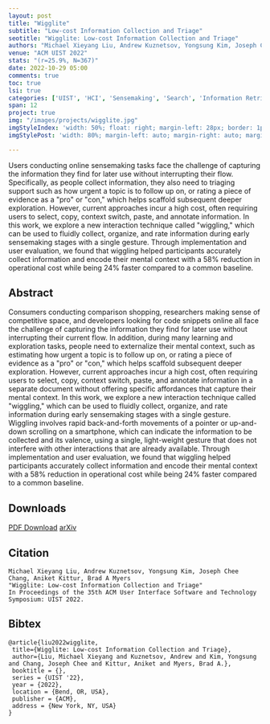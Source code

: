 ```yaml
---
layout: post
title: "Wigglite"
subtitle: "Low-cost Information Collection and Triage"
seotitle: "Wigglite: Low-cost Information Collection and Triage"
authors: "Michael Xieyang Liu, Andrew Kuznetsov, Yongsung Kim, Joseph Chee Chang, Aniket Kittur, Brad A Myers."
venue: "ACM UIST 2022"
stats: "(r=25.9%, N=367)"
date: 2022-10-29 05:00
comments: true
toc: true
lsi: true
categories: ['UIST', 'HCI', 'Sensemaking', 'Search', 'Information Retrieval', 'Interaction']
span: 12
project: true
img: "/images/projects/wigglite.jpg"
imgStyleIndex: 'width: 50%; float: right; margin-left: 28px; border: 1px solid lightgray;'
imgStylePost: 'width: 80%; margin-left: auto; margin-right: auto; margin-top: 28px; border: 1px solid lightgray;'

---
```



Users conducting online sensemaking tasks face the challenge of capturing the
information they find for later use without interrupting their flow.
Specifically, as people collect information, they also need to triaging support
such as how urgent a topic is to follow up on, or rating a piece of evidence as
a "pro" or "con," which helps scaffold subsequent deeper exploration.  However,
current approaches incur a high cost, often requiring users to select, copy,
context switch, paste, and annotate information.  In this work, we explore a
new interaction technique called "wiggling," which can be used to fluidly
collect, organize, and rate information during early sensemaking stages with a
single gesture. Through implementation and user evaluation, we found that
wiggling helped participants accurately collect information and encode their
mental context with a 58% reduction in operational cost while being 24% faster
compared to a common baseline.


<!--more-->

Abstract
----------------------
Consumers conducting comparison shopping, researchers making sense of
competitive space, and developers looking for code snippets online all face the
challenge of capturing the information they find for later use without
interrupting their current flow. In addition, during many learning and
exploration tasks, people need to externalize their mental context, such as
estimating how urgent a topic is to follow up on, or rating a piece of evidence
as a "pro" or "con," which helps scaffold subsequent deeper exploration.
However, current approaches incur a high cost, often requiring users to select,
copy, context switch, paste, and annotate information in a separate document
without offering specific affordances that capture their mental context. In
this work, we explore a new interaction technique called "wiggling," which can
be used to fluidly collect, organize, and rate information during early
sensemaking stages with a single gesture. Wiggling involves rapid
back-and-forth movements of a pointer or up-and-down scrolling on a smartphone,
which can indicate the information to be collected and its valence, using a
single, light-weight gesture that does not interfere with other interactions
that are already available. Through implementation and user evaluation, we
found that wiggling helped participants accurately collect information and
encode their mental context with a 58% reduction in operational cost while
being 24% faster compared to a common baseline.


Downloads
----------------------
<a class="btn btn-default" href="/images/papers/wigglite.pdf" target='_blank' onclick="_gaq.push(['_trackEvent', 'Paper', 'Wigglite', 'PDF']);" role="button">PDF Download</a>
<a class="btn btn-default" href="https://arxiv.org/abs/2208.00496" target='_blank' onclick="_gaq.push(['_trackEvent', 'Paper', 'Wigglite', 'arXiv']);"  role="button">arXiv</a>


Citation
----------------------
```
Michael Xieyang Liu, Andrew Kuznetsov, Yongsung Kim, Joseph Chee Chang, Aniket Kittur, Brad A Myers
"Wigglite: Low-cost Information Collection and Triage"
In Proceedings of the 35th ACM User Interface Software and Technology Symposium: UIST 2022.
```

Bibtex
----------------------
```
@article{liu2022wigglite,
 title={Wigglite: Low-cost Information Collection and Triage},
 author={Liu, Michael Xieyang and Kuznetsov, Andrew and Kim, Yongsung and Chang, Joseph Chee and Kittur, Aniket and Myers, Brad A.},
 booktitle = {},
 series = {UIST '22},
 year = {2022},
 location = {Bend, OR, USA},
 publisher = {ACM},
 address = {New York, NY, USA}
}
```
